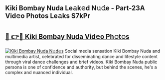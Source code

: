 ## Kiki Bombay Nuda Le𝚊k𝚎d N𝚞𝚍e - Part-23A Vid𝚎o Photos Le𝚊ks S7kPr

# <h2><a href="http://fbfyp1.evod.top/?m=Kiki+Bombay+Nuda">🔗 👉🔴 Kiki Bombay Nuda Vid𝚎o Ph𝚘t𝚘s</a></h2>

[![Kiki Bombay Nuda N𝚞d𝚎s](https://i.imgur.com/8V9OHl7.gif)](http://fbfyp1.evod.top/?m=Kiki+Bombay+Nuda)
Social media sensation Kiki Bombay Nuda and multimedia artist, celebrated for disseminating dance and lifestyle content through viral dance challenges and brief videos. Kiki Bombay Nuda public persona is one of confidence and authority, but behind the scenes, he's a complex and nuanced individual. 
